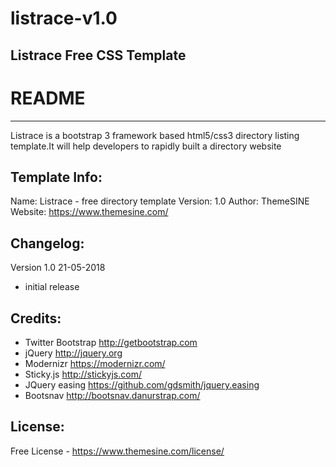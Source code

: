 # listrace-v1.0
Listrace Free CSS Template
-----------------------
# README
-----------------------

Listrace is a bootstrap 3 framework based html5/css3 directory listing template.It will help developers to rapidly built a directory website


Template Info:
-----------------------
Name: 		Listrace - free directory template
Version: 	1.0
Author: 	ThemeSINE
Website: 	https://www.themesine.com/


Changelog:
-----------------------
Version 1.0 21-05-2018
- initial release 


Credits:
-----------------------
- Twitter Bootstrap http://getbootstrap.com
- jQuery http://jquery.org
- Modernizr https://modernizr.com/
- Sticky.js http://stickyjs.com/
- JQuery easing https://github.com/gdsmith/jquery.easing
- Bootsnav http://bootsnav.danurstrap.com/

License:
-----------------------
Free License - https://www.themesine.com/license/
